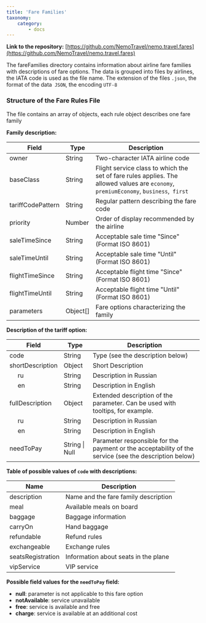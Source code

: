 ```yaml
---
title: 'Fare Families'
taxonomy:
    category:
        - docs
---
```


**Link to the repository:** [https://github.com/NemoTravel/nemo.travel.fares](https://github.com/NemoTravel/nemo.travel.fares)
 
The fareFamilies directory contains information about airline fare families with descriptions of fare options.
The data is grouped into files by airlines, the IATA code is used as the file name.
The extension of the files `.json`, the format of the data` JSON`, the encoding `UTF-8`

### Structure of the Fare Rules File
The file contains an array of objects, each rule object describes one fare family

**Family description:**
 
| Field        | Type           | Description  |
| ------------- |---------------| ------|
| owner          | String        | Two-character IATA airline code |
| baseClass      | String        |  Flight service class to which the set of fare rules applies. The allowed values are `economy`,` premiumEconomy`, `business`,` first`|
| tariffCodePattern  | String      |    Regular pattern describing the fare code |
| priority  | Number      | Order of display recommended by the airline |
| saleTimeSince  | String      |    Acceptable sale time "Since" (Format ISO 8601) |
| saleTimeUntil  | String      |    Acceptable sale time "Until" (Format ISO 8601) |
| flightTimeSince  | String      |     Acceptable flight time "Since" (Format ISO 8601) |
| flightTimeUntil  | String      |    Acceptable flight time "Until" (Format ISO 8601) |
| parameters| Object[] | Fare options characterizing the family  |

**Description of the tariff option:**

| Field        | Type           | Description  |
| ------------- |---------------| ------|
| code | String | Type (see the description below) |
| shortDescription | Object | Short Description |
| &nbsp;&nbsp;&nbsp;&nbsp; ru | String | Description in Russian |
| &nbsp;&nbsp;&nbsp;&nbsp; en | String | Description in English |
| fullDescription  | Object | Extended description of the parameter. Can be used with tooltips, for example. |
| &nbsp;&nbsp;&nbsp;&nbsp; ru | String | Description in Russian |
| &nbsp;&nbsp;&nbsp;&nbsp; en | String | Description in English |
| needToPay | String \| Null | Parameter responsible for the payment or the acceptability of the service (see the description below)  |

**Table of possible values of `code` with descriptions:**

| Name  | Description |
| ------------- |-------|
| description | Name and the fare family description |
| meal | Available meals on board |
| baggage | Baggage information |
| carryOn | Hand baggage |
| refundable | Refund rules |
| exchangeable | Exchange rules |
| seatsRegistration | Information about seats in the plane |
| vipService |  VIP service |

**Possible field values for the `needToPay` field:**

* **null**: parameter is not applicable to this fare option
* **notAvailable**: service unavailable
* **free**: service is available and free 
* **charge**: service is available at an additional cost

